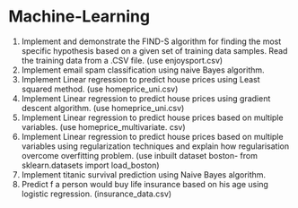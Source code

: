 # Machine-Learning
1.  Implement and demonstrate the FIND-S algorithm for finding the most specific
hypothesis based on a given set of training data samples. Read the training data
from a .CSV file. (use enjoysport.csv)
2. Implement email spam classification using naive Bayes algorithm.
3. Implement Linear regression to predict house prices using Least squared method. (use  homeprice_uni.csv)
3. Implement Linear regression to predict house prices using gradient descent algorithm. (use  homeprice_uni.csv)
4. Implement Linear regression to predict house prices based on multiple variables. (use  homeprice_multivariate. csv)
5. Implement  Linear regression to predict house prices based on multiple variables using regularization techniques and explain how regularisation overcome overfitting problem. (use inbuilt dataset boston-  from sklearn.datasets import load_boston)
6. Implement titanic survival prediction using Naive Bayes algorithm.
7. Predict f a person would buy life insurance based on his age using logistic regression.  (insurance_data.csv)
